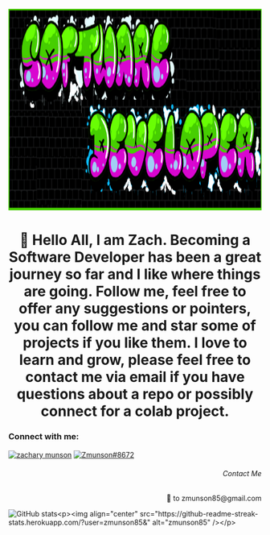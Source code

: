 <p align="background">
  <img src="gitRMimage.png" height ="400"width="1000" title="hover text">
</p>



<h1 align="center"> 👋 Hello All, I am Zach. Becoming a Software Developer has been a great journey so far and I like where things are going. Follow me, feel free to offer any suggestions or pointers, you can follow me and star some of projects if you like them. I love to learn and grow, please feel free to contact me via email if you have questions about a repo or possibly connect for a colab project. </h1>



<h3 align="left">Connect with me:</h3>
<p align="left">
<a href="https://linkedin.com/in/zachary munson" target="blank"><img align="center" src="https://raw.githubusercontent.com/rahuldkjain/github-profile-readme-generator/master/src/images/icons/Social/linked-in-alt.svg" alt="zachary munson" height="30" width="40" /></a>
<a href="https://discord.gg/Zmunson#8672" target="blank"><img align="center" src="https://raw.githubusercontent.com/rahuldkjain/github-profile-readme-generator/master/src/images/icons/Social/discord.svg" alt="Zmunson#8672" height="30" width="40" /></a>
</p>
<h6 align="right">Contact Me</h6>
<p align="right">📧 to zmunson85@gmail.com</p>



![GitHub stats](https://github-readme-stats.vercel.app/api?username=zmunson85&theme=tokyonight&show_icons=true_align="center")<p><img align="center" src="https://github-readme-streak-stats.herokuapp.com/?user=zmunson85&" alt="zmunson85" /></p>
